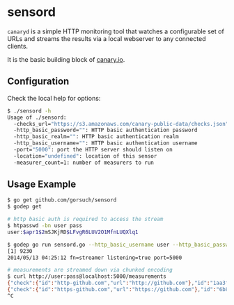 sensord
=========

`canaryd` is a simple HTTP monitoring tool that watches a configurable set of URLs and streams the results via a local webserver to any connected clients.

It is the basic building block of [canary.io](http://canary.io).

## Configuration

Check the local help for options:

```sh
$ ./sensord -h
Usage of ./sensord:
  -checks_url="https://s3.amazonaws.com/canary-public-data/checks.json": URL for check data
  -http_basic_password="": HTTP basic authentication password
  -http_basic_realm="": HTTP basic authentication realm
  -http_basic_username="": HTTP basic authentication username
  -port="5000": port the HTTP server should listen on
  -location="undefined": location of this sensor
  -measurer_count=1: number of measurers to run
```

## Usage Example

```sh
$ go get github.com/gorsuch/sensord
$ godep get

# http basic auth is required to access the stream
$ htpasswd -bn user pass
user:$apr1$2mSJKjRD$LFvgR6LUV2O1MfnLUQXlq1

$ godep go run sensord.go --http_basic_username user --http_basic_password '$apr1$2mSJKjRD$LFvgR6LUV2O1MfnLUQXlq1' &
[1] 9230
2014/05/13 04:25:12 fn=streamer listening=true port=5000

# measurements are streamed down via chunked encoding
$ curl http://user:pass@localhost:5000/measurements
{"check":{"id":"http-github.com","url":"http://github.com"},"id":"1aa3f596-0f18-4d2d-4dd8-3dd4448db5df","location":"undefined","t":1399955112,"exit_status":0,"connect_time":0.027653,"starttransfer_time":0.034589,"local_ip":"107.170.77.99","primary_ip":"192.30.252.129","total_time":0.03462,"http_status":301,"namelookup_time":0.020706}
{"check":{"id":"https-github.com","url":"https://github.com"},"id":"6b8d27d0-71e7-4345-745d-d5721b41d6e3","location":"undefined","t":1399955130,"exit_status":0,"connect_time":0.027542,"starttransfer_time":0.061631,"local_ip":"107.170.77.99","primary_ip":"192.30.252.130","total_time":0.068541,"http_status":200,"namelookup_time":0.020702,"size_download":15390}
^C
```
